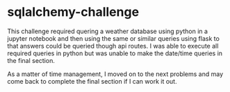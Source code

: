 # sqlalchemy-challenge

This challenge required quering a weather database using python in a jupyter notebook and then using the same or similar queries using flask to that answers could be queried though api routes.  I was able to execute all required queries in python but was unable to make the date/time queries in the final section.  

As a matter of time management, I moved on to the next problems and may come back to complete the final section if I can work it out.

